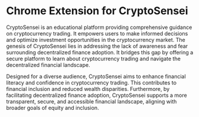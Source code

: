 # Chrome Extension for CryptoSensei
CryptoSensei is an educational platform providing comprehensive guidance on cryptocurrency trading. It empowers users to make informed decisions and optimize investment opportunities in the cryptocurrency market. The genesis of CryptoSensei lies in addressing the lack of awareness and fear surrounding decentralized finance adoption. It bridges this gap by offering a secure platform to learn about cryptocurrency trading and navigate the decentralized financial landscape.

Designed for a diverse audience, CryptoSensei aims to enhance financial literacy and confidence in cryptocurrency trading. This contributes to financial inclusion and reduced wealth disparities. Furthermore, by facilitating decentralized finance adoption, CryptoSensei supports a more transparent, secure, and accessible financial landscape, aligning with broader goals of equity and inclusion.  
